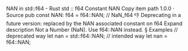 NAN in std::f64 - Rust
std
::
f64
Constant
NAN
Copy item path
1.0.0
·
Source
pub const NAN:
f64
= f64::NAN; // NaN_f64
👎
Deprecating in a future version: replaced by the
NAN
associated constant on
f64
Expand description
Not a Number (NaN).
Use
f64::NAN
instead.
§
Examples
// deprecated way
let
nan = std::f64::NAN;
// intended way
let
nan = f64::NAN;